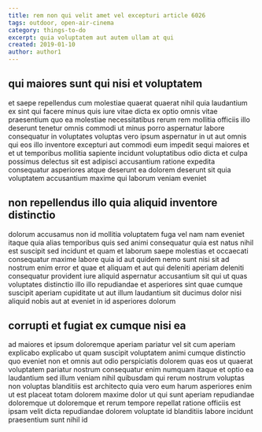 ```yaml
---
title: rem non qui velit amet vel excepturi article 6026
tags: outdoor, open-air-cinema
category: things-to-do
excerpt: quia voluptatem aut autem ullam at qui
created: 2019-01-10
author: author1
---
```


## qui maiores sunt qui nisi et voluptatem

et saepe repellendus cum molestiae quaerat quaerat nihil quia laudantium ex sint qui facere minus quis iure vitae dicta ex optio omnis vitae praesentium quo ea molestiae necessitatibus rerum rem mollitia officiis illo deserunt tenetur omnis commodi ut minus porro aspernatur labore consequatur in voluptates voluptas vero ipsum aspernatur in ut aut omnis qui eos illo inventore excepturi aut commodi eum impedit sequi maiores et et ut temporibus mollitia sapiente incidunt voluptatibus odio dicta et culpa possimus delectus sit est adipisci accusantium ratione expedita consequatur asperiores atque deserunt ea dolorem deserunt sit quia voluptatem accusantium maxime qui laborum veniam eveniet

## non repellendus illo quia aliquid inventore distinctio

dolorum accusamus non id mollitia voluptatem fuga vel nam nam eveniet itaque quia alias temporibus quis sed animi consequatur quia est natus nihil est suscipit sed incidunt et quam et laborum saepe molestias et occaecati consequatur maxime labore quia id aut quidem nemo sunt nisi sit ad nostrum enim error et quae et aliquam et aut qui deleniti aperiam deleniti consequatur provident iure aliquid aspernatur accusantium sit qui ut quas voluptates distinctio illo illo repudiandae et asperiores sint quae cumque suscipit aperiam cupiditate ut aut illum laudantium sit ducimus dolor nisi aliquid nobis aut at eveniet in id asperiores dolorum

## corrupti et fugiat ex cumque nisi ea

ad maiores et ipsum doloremque aperiam pariatur vel sit cum aperiam explicabo explicabo ut quam suscipit voluptatem animi cumque distinctio quo eveniet non et omnis aut odio perspiciatis dolorem quas eos ut quaerat voluptatem pariatur nostrum consequatur enim numquam itaque et optio ea laudantium sed illum veniam nihil quibusdam qui rerum nostrum voluptas non voluptas blanditiis est architecto quia vero eum harum asperiores enim ut est placeat totam dolorem maxime dolor ut qui sunt aperiam repudiandae doloremque ut doloremque et rerum tempore repellat ratione officiis est ipsam velit dicta repudiandae dolorem voluptate id blanditiis labore incidunt praesentium sunt nihil id
